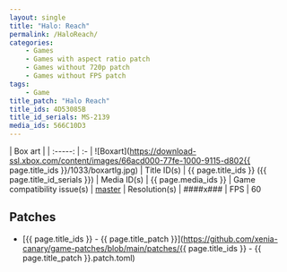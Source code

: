 ```yaml
---
layout: single
title: "Halo: Reach"
permalink: /HaloReach/
categories:
    - Games
    - Games with aspect ratio patch
    - Games without 720p patch
    - Games without FPS patch
tags:
    - Game
title_patch: "Halo Reach"
title_ids: 4D53085B
title_id_serials: MS-2139
media_ids: 566C10D3
---
```


| Box art                     |
| :-----:                     | :-
| ![Boxart](https://download-ssl.xbox.com/content/images/66acd000-77fe-1000-9115-d802{{ page.title_ids }}/1033/boxartlg.jpg)
| Title ID(s)                 | {{ page.title_ids }} ({{ page.title_id_serials }})
| Media ID(s)                 | {{ page.media_ids }}
| Game compatibility issue(s) | [master](https://github.com/xenia-project/game-compatibility/issues/52)
| Resolution(s)               | ####x###
| FPS                         | 60

## Patches
* [{{ page.title_ids }} - {{ page.title_patch }}](https://github.com/xenia-canary/game-patches/blob/main/patches/{{ page.title_ids }} - {{ page.title_patch }}.patch.toml)
